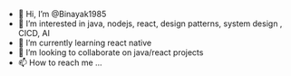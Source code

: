 - 👋 Hi, I’m @Binayak1985
- 👀 I’m interested in java, nodejs, react, design patterns, system design , CICD, AI
- 🌱 I’m currently learning react native
- 💞️ I’m looking to collaborate on java/react projects
- 📫 How to reach me ...

<!---
Binayak1985/Binayak1985 is a ✨ special ✨ repository because its `README.md` (this file) appears on your GitHub profile.
You can click the Preview link to take a look at your changes.
--->
